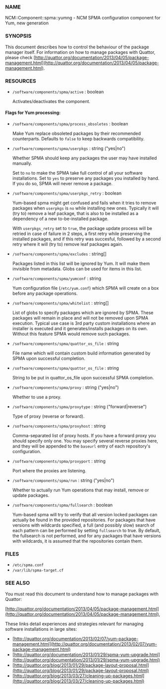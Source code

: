 
### NAME

NCM::Component::spma::yumng - NCM SPMA configuration component for Yum, new generation

### SYNOPSIS

This document describes how to control the behaviour of the package
manager itself. For information on how to manage packages with
Quattor, please check
[http://quattor.org/documentation/2013/04/05/package-management.html](http://quattor.org/documentation/2013/04/05/package-management.html).

### RESOURCES

- `/software/components/spma/active` : boolean

    Activates/deactivates the component.

#### Flags for Yum processing:

- `/software/components/spma/process_obsoletes` : boolean

    Make Yum replace obsoleted packages by their recommended counterparts.
    Defaults to `false` to keep backwards compatibility.

- `/software/components/spma/userpkgs` : string ("yes|no")

    Whether SPMA should keep any packages the user may have installed
    manually.

    Set to `no` to make the SPMA take full control of all your software
    installations. Set to `yes` to preserve any packages you installed
    by hand. If you do so, SPMA will never remove a package.

- `/software/components/spma/userpkgs_retry` : boolean

    Yum-based spma might get confused and fails when it tries
    to remove packages when `userpkgs` is `no` while installing
    new ones. Typically it will (try to) remove a
    leaf package, that is also to be installed as a dependency of a new
    to-be-installed package.

    With `userpkgs_retry` set to `true`, the package update process
    will be retried in case of failure in 2 steps, a first retry while
    preserving the installed packages, and if this retry was succesful,
    followed by a second retry where it will (try to) remove leaf packages
    again.

- `/software/components/spma/excludes` : string\[\]

    Packages listed in this list will be ignored by Yum. It will make them
    invisible from metadata. Globs can be used for items in this list.

- `/software/components/spma/yumconf` : string

    Yum configuration file (`/etc/yum.conf`) which SPMA will create on a box
    before any package operations.

- `/software/components/spma/whitelist` : string\[\]

    List of globs to specify packages which are ignored by SPMA. These packages
    will remain in place and will not be removed upon SPMA execution. Typical
    use case is 3rd party custom installations where an installer is executed
    and it generates/installs packages on its own. Without this feature SPMA
    would remove such packages.

- `/software/components/spma/quattor_os_file` : string

    File name which will contain custom build information generated by SPMA
    upon successful completion.

- `/software/components/spma/quattor_os_file` : string

    String to be put in quattor\_os\_file upon successful SPMA completion.

- `/software/components/spma/proxy` : string ("yes|no")

    Whether to use a proxy.

- `/software/components/spma/proxytype` : string ("forward|reverse")

    Type of proxy (reverse or forward).

- `/software/components/spma/proxyhost` : string

    Comma-separated list of proxy hosts. If you have a forward proxy you
    should specify only one. You may specify several reverse proxies
    here, and they will be appended to the `baseurl` entry of each
    repository's configuration.

- `/software/components/spma/proxyport` : string

    Port where the proxies are listening.

- `/software/components/spma/run` : string ("yes|no")

    Whether to actually run Yum operations that may install, remove or
    update packages.

- `/software/components/spma/fullsearch` : boolean

    Yum-based spma will try to verify that all version locked packages
    can actually be found in the provided repositories. For packages
    that have versions with wildcards specified, a full (and possibly slow)
    search of each pattern can be performed by setting `fullsearch` to true.
    By default, the fullsearch is not performed, and for any packages that have
    versions with wildcards, it is assumed that the repositories contain them.

### FILES

- `/etc/spma.conf`
- `/var/lib/spma-target.cf`

### SEE ALSO

You must read this document to understand how to manage packages
with Quattor:

[http://quattor.org/documentation/2013/04/05/package-management.html](http://quattor.org/documentation/2013/04/05/package-management.html),

These links detail experiences and strategies relevant for managing
software installations in large sites:

- [http://quattor.org/documentation/2013/02/07/yum-package-management.html](http://quattor.org/documentation/2013/02/07/yum-package-management.html)
- [http://quattor.org/documentation/2013/01/29/spma-yum-upgrade.html](http://quattor.org/documentation/2013/01/29/spma-yum-upgrade.html)
- [http://quattor.org/blog/2013/01/29/package-layout-proposal.html](http://quattor.org/blog/2013/01/29/package-layout-proposal.html)
- [http://quattor.org/blog/2013/03/27/cleaning-up-packages.html](http://quattor.org/blog/2013/03/27/cleaning-up-packages.html)
